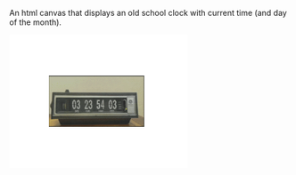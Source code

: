 
An html canvas that displays an old school clock with current time (and day of the month).

![Clock Preview](https://github.com/NickZettel/Countdown/blob/clock/preview.gif)
